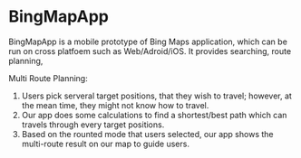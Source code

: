 # BingMapApp

BingMapApp is a mobile prototype of Bing Maps application, which can be run on cross platfoem such as Web/Adroid/iOS. It provides searching, route planning,  

Multi Route Planning: 
  1. Users pick serveral target positions, that they wish to travel; however, at the mean time, they might not know how to travel.
  2. Our app does some calculations to find a shortest/best path which can travels through every target positions.
  3. Based on the rounted mode that users selected, our app shows the multi-route result on our map to guide users. 
